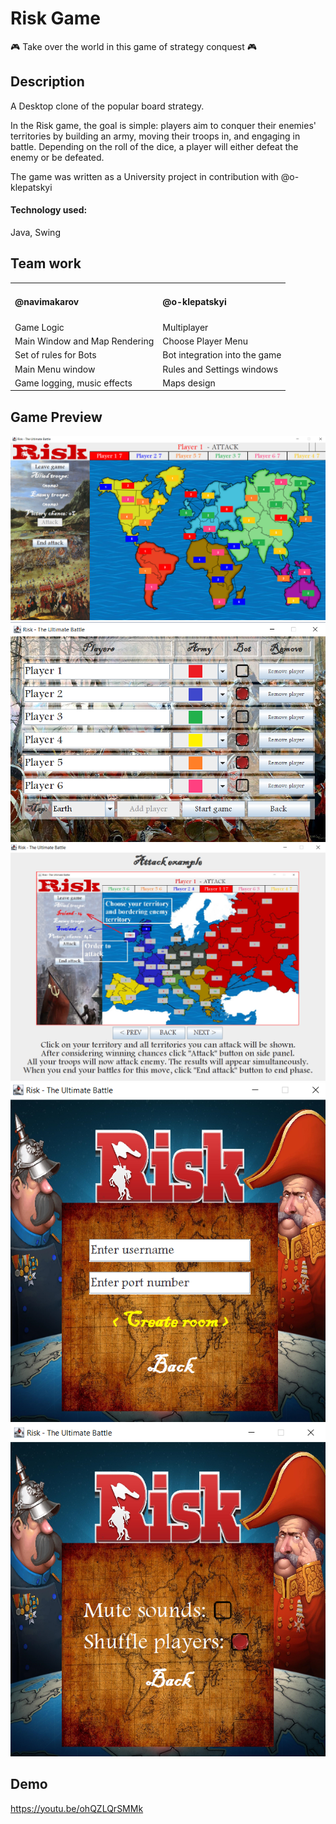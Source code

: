 # Risk Game
:video_game: Take over the world in this game of strategy conquest :video_game:
## Description
A Desktop clone of the popular board strategy. 

In the Risk game, the goal is simple: players aim to conquer their enemies' territories by building an army, moving their troops in, and engaging in battle. Depending on the roll of the dice, a player will either defeat the enemy or be defeated.

The game was written as a University project in contribution with @o-klepatskyi
#### Technology used:
Java, Swing

## Team work
<table>
  <tr>
    <td><h4>@navimakarov</h4></td>
    <td><h4>@o-klepatskyi</h4></td>
  </tr>
  <tr>
    <td>Game Logic</td>
    <td>Multiplayer</td>
  </tr>
  <tr>
    <td>Main Window and Map Rendering</td>
    <td>Choose Player Menu</td>
  </tr>
  <tr>
    <td>Set of rules for Bots</td>
    <td>Bot integration into the game</td>
  </tr>
  <tr>
    <td>Main Menu window</td>
    <td>Rules and Settings windows</td>
  </tr>
  <tr>
    <td>Game logging, music effects</td>
    <td>Maps design</td>
  </tr>
 </table>
 
 ## Game Preview
<img src="Screenshots/Game.png"/>
<img src="Screenshots/Choose Player.png"/>
<img src="Screenshots/Attack.png"/>
<img src="Screenshots/Multiplayer.png"/>
<img src="Screenshots/Settings.png"/>

## Demo
https://youtu.be/ohQZLQrSMMk

